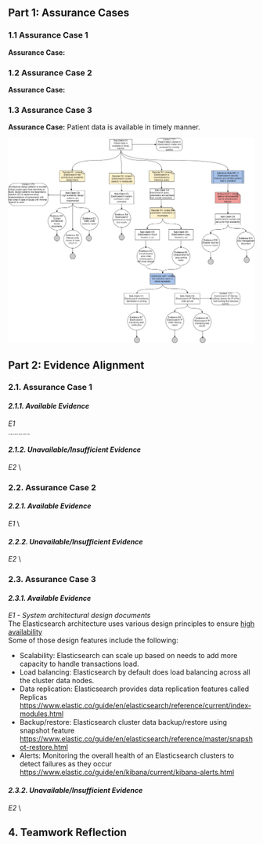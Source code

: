 ## Part 1: Assurance Cases
### 1.1 Assurance Case 1
**Assurance Case:** 

### 1.2 Assurance Case 2
**Assurance Case:** 

### 1.3 Assurance Case 3
**Assurance Case:** Patient data is available in timely manner.

![Availability Assurance Case](/images/Availability_Assurance_Case.jpg)


## Part 2: Evidence Alignment
### 2.1. Assurance Case 1

#### *2.1.1. Available Evidence*
*E1* \
 ...........

#### *2.1.2. Unavailable/Insufficient Evidence*
*E2* \

### 2.2. Assurance Case 2

#### *2.2.1. Available Evidence*
*E1* \

#### *2.2.2. Unavailable/Insufficient Evidence*
*E2* \

### 2.3. Assurance Case 3

#### *2.3.1. Available Evidence*
*E1 - System architectural design documents* \
The Elasticsearch architecture uses various design principles to ensure [high availability](https://www.elastic.co/guide/en/elasticsearch/reference/current/high-availability.html) \
Some of those design features include the following:
- Scalability: Elasticsearch can scale up based on needs to add more capacity to handle transactions load.
- Load balancing: Elasticsearch by default does load balancing across all the cluster data nodes.  
- Data replication: Elasticsearch provides data replication features called Replicas https://www.elastic.co/guide/en/elasticsearch/reference/current/index-modules.html 
- Backup/restore: Elasticsearch cluster data backup/restore using snapshot feature https://www.elastic.co/guide/en/elasticsearch/reference/master/snapshot-restore.html
- Alerts: Monitoring the overall health of an Elasticsearch clusters to detect failures as they occur https://www.elastic.co/guide/en/kibana/current/kibana-alerts.html

#### *2.3.2. Unavailable/Insufficient Evidence*
*E2* \

## 4. Teamwork Reflection



